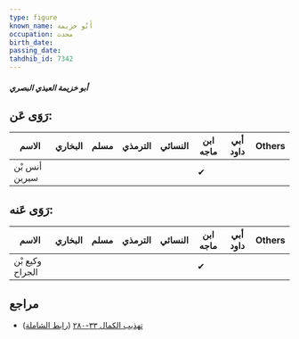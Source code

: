 ```yaml
---
type: figure
known_name: أَبُو خزيمة
occupation: محدث
birth_date:
passing_date:
tahdhib_id: 7342
---
```

##### أبو خزيمة العيذي البصري

## رَوَى عَن:
| الاسم         | البخاري | مسلم | الترمذي | النسائي | ابن ماجه | أبي داود | Others |
| ------------- | ------- | ---- | ------- | ------- | -------- | -------- | ------ |
| أنس بْن سيرين |         |      |         |         | ✔        |          |        |
## رَوَى عَنه:
| الاسم           | البخاري | مسلم | الترمذي | النسائي | ابن ماجه | أبي داود | Others |
| --------------- | ------- | ---- | ------- | ------- | -------- | -------- | ------ |
| وكيع بْن الجراح |         |      |         |         | ✔        |          |        |
## مراجع
- [تهذيب الكمال ٣٣-٢٨٠](obsidian://open?vault=Tahdhib-al-Kamal&file=Figures/٧٣٤٢-أبو%20خزيمة%20العيذي%20البصري) ([رابط الشاملة](https://shamela.ws/book/3722/17951))